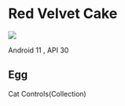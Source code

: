 # Red Velvet Cake

![](https://upload.wikimedia.org/wikipedia/commons/5/5f/Android_11_logo.svg)

Android 11 , API 30

## Egg

Cat Controls(Collection)
